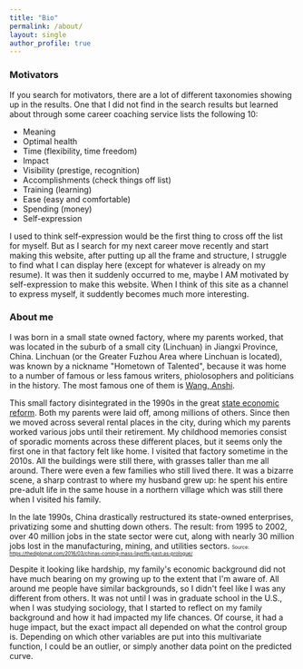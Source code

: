 ```yaml
---
title: "Bio"
permalink: /about/
layout: single
author_profile: true
---
```


### Motivators

If you search for motivators, there are a lot of different taxonomies showing up in the results. One that I did not find in the search results but learned about through some career coaching service lists the following 10:
- Meaning 
- Optimal health
- Time (flexibility, time freedom)
- Impact
- Visibility (prestige, recognition)
- Accomplishments (check things off list)
- Training (learning)
- Ease (easy and comfortable)
- Spending (money)
- Self-expression

I used to think self-expression would be the first thing to cross off the list for myself. But as I search for my next career move recently and start making this website, after putting up all the frame and structure, I struggle to find what I can display here (except for whatever is already on my resume). It was then it suddenly occurred to me, maybe I AM motivated by self-expression to make this website. When I think of this site as a channel to express myself, it suddently becomes much more interesting.

### About me

I was born in a small state owned factory, where my parents worked, that was located in the suburb of a small city (Linchuan) in Jiangxi Province, China. Linchuan (or the Greater Fuzhou Area where Linchuan is located), was known by a nickname "Hometown of Talented", because it was home to a number of famous or less famous writers, phiolosophers and politicians in the history. The most famous one of them is [Wang, Anshi](https://en.wikipedia.org/wiki/Wang_Anshi).

This small factory disintegrated in the 1990s in the great [state economic reform](https://en.wikipedia.org/wiki/Chinese_economic_reform). Both my parents were laid off, among millions of others. Since then we moved across several rental places in the city, during which my parents worked various jobs until their retirement. My childhood memories consist of sporadic moments across these different places, but it seems only the first one in that factory felt like home. I visited that factory sometime in the 2010s. All the buildings were still there, with grasses taller than me all around. There were even a few families who still lived there. It was a bizarre scene, a sharp contrast to where my husband grew up: he spent his entire pre-adult life in the same house in a northern village which was still there when I visited his family.

>
In the late 1990s, China drastically restructured its state-owned enterprises, privatizing some and shutting down others. The result: from 1995 to 2002, over 40 million jobs in the state sector were cut, along with nearly 30 million jobs lost in the manufacturing, mining, and utilities sectors.
<span style="font-size:0.6em;">Source: https://thediplomat.com/2016/03/chinas-coming-mass-layoffs-past-as-prologue/</span>

Despite it looking like hardship, my family's economic background did not have much bearing on my growing up to the extent that I'm aware of. All around me people have similar backgrounds, so I didn't feel like I was any different from others. It was not until I was in graduate school in the U.S., when I was studying sociology, that I started to reflect on my family background and how it had impacted my life chances. Of course, it had a huge impact, but the exact impact all depended on what the control group is. Depending on which other variables are put into this multivariate function, I could be an outlier, or simply another data point on the predicted curve.

